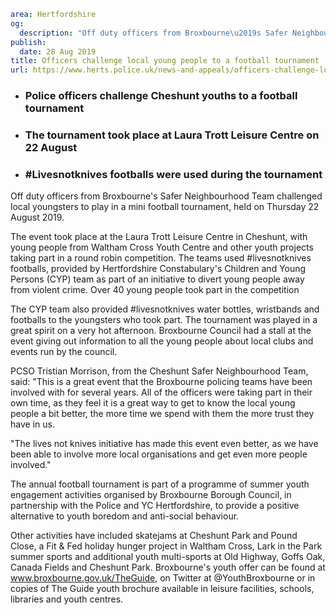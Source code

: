 ```yaml
area: Hertfordshire
og:
  description: "Off duty officers from Broxbourne\u2019s Safer Neighbourhood Team challenged local youngsters to play in a mini football tournament, held on Thursday 22 August 2019."
publish:
  date: 28 Aug 2019
title: Officers challenge local young people to a football tournament
url: https://www.herts.police.uk/news-and-appeals/officers-challenge-local-youths-to-a-football-tournament-671
```

* ### Police officers challenge Cheshunt youths to a football tournament

 * ### The tournament took place at Laura Trott Leisure Centre on 22 August

 * ### #Livesnotknives footballs were used during the tournament

Off duty officers from Broxbourne's Safer Neighbourhood Team challenged local youngsters to play in a mini football tournament, held on Thursday 22 August 2019.

The event took place at the Laura Trott Leisure Centre in Cheshunt, with young people from Waltham Cross Youth Centre and other youth projects taking part in a round robin competition. The teams used #livesnotknives footballs, provided by Hertfordshire Constabulary's Children and Young Persons (CYP) team as part of an initiative to divert young people away from violent crime. Over 40 young people took part in the competition

The CYP team also provided #livesnotknives water bottles, wristbands and footballs to the youngsters who took part. The tournament was played in a great spirit on a very hot afternoon. Broxbourne Council had a stall at the event giving out information to all the young people about local clubs and events run by the council.

PCSO Tristian Morrison, from the Cheshunt Safer Neighbourhood Team, said: "This is a great event that the Broxbourne policing teams have been involved with for several years. All of the officers were taking part in their own time, as they feel it is a great way to get to know the local young people a bit better, the more time we spend with them the more trust they have in us.

"The lives not knives initiative has made this event even better, as we have been able to involve more local organisations and get even more people involved."

The annual football tournament is part of a programme of summer youth engagement activities organised by Broxbourne Borough Council, in partnership with the Police and YC Hertfordshire, to provide a positive alternative to youth boredom and anti-social behaviour.

Other activities have included skatejams at Cheshunt Park and Pound Close, a Fit & Fed holiday hunger project in Waltham Cross, Lark in the Park summer sports and additional youth multi-sports at Old Highway, Goffs Oak, Canada Fields and Cheshunt Park. Broxbourne's youth offer can be found at www.broxbourne.gov.uk/TheGuide, on Twitter at @YouthBroxbourne or in copies of The Guide youth brochure available in leisure facilities, schools, libraries and youth centres.
